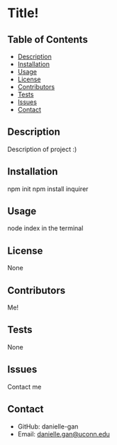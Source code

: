 # Title!    
## Table of Contents
* [Description](#Description)
* [Installation](#Installation)
* [Usage](#Usage)
* [License](#License)
* [Contributors](#Contributors)
* [Tests](#Tests)
* [Issues](#Issues)
* [Contact](#Contact)
## Description
Description of project :)
## Installation
npm init npm install inquirer
## Usage
node index in the terminal
## License
None
## Contributors
Me!
## Tests
None
## Issues
Contact me
## Contact
* GitHub: danielle-gan
* Email: danielle.gan@uconn.edu